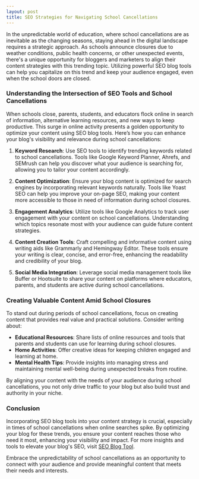 ```yaml
---
layout: post
title: SEO Strategies for Navigating School Cancellations
---
```



In the unpredictable world of education, where school cancellations are as inevitable as the changing seasons, staying ahead in the digital landscape requires a strategic approach. As schools announce closures due to weather conditions, public health concerns, or other unexpected events, there's a unique opportunity for bloggers and marketers to align their content strategies with this trending topic. Utilizing powerful SEO blog tools can help you capitalize on this trend and keep your audience engaged, even when the school doors are closed.

### Understanding the Intersection of SEO Tools and School Cancellations

When schools close, parents, students, and educators flock online in search of information, alternative learning resources, and new ways to keep productive. This surge in online activity presents a golden opportunity to optimize your content using SEO blog tools. Here’s how you can enhance your blog's visibility and relevance during school cancellations:

1. **Keyword Research**: Use SEO tools to identify trending keywords related to school cancellations. Tools like Google Keyword Planner, Ahrefs, and SEMrush can help you discover what your audience is searching for, allowing you to tailor your content accordingly.

2. **Content Optimization**: Ensure your blog content is optimized for search engines by incorporating relevant keywords naturally. Tools like Yoast SEO can help you improve your on-page SEO, making your content more accessible to those in need of information during school closures.

3. **Engagement Analytics**: Utilize tools like Google Analytics to track user engagement with your content on school cancellations. Understanding which topics resonate most with your audience can guide future content strategies.

4. **Content Creation Tools**: Craft compelling and informative content using writing aids like Grammarly and Hemingway Editor. These tools ensure your writing is clear, concise, and error-free, enhancing the readability and credibility of your blog.

5. **Social Media Integration**: Leverage social media management tools like Buffer or Hootsuite to share your content on platforms where educators, parents, and students are active during school cancellations.

### Creating Valuable Content Amid School Closures

To stand out during periods of school cancellations, focus on creating content that provides real value and practical solutions. Consider writing about:

- **Educational Resources**: Share lists of online resources and tools that parents and students can use for learning during school closures.
- **Home Activities**: Offer creative ideas for keeping children engaged and learning at home.
- **Mental Health Tips**: Provide insights into managing stress and maintaining mental well-being during unexpected breaks from routine.

By aligning your content with the needs of your audience during school cancellations, you not only drive traffic to your blog but also build trust and authority in your niche.

### Conclusion

Incorporating SEO blog tools into your content strategy is crucial, especially in times of school cancellations when online searches spike. By optimizing your blog for these trends, you ensure your content reaches those who need it most, enhancing your visibility and impact. For more insights and tools to elevate your blog's SEO, visit [SEO Blog Tool](https://seoblogtool.com/).

Embrace the unpredictability of school cancellations as an opportunity to connect with your audience and provide meaningful content that meets their needs and interests.